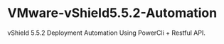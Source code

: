 VMware-vShield5.5.2-Automation
==============================

vShield 5.5.2 Deployment Automation Using PowerCli + Restful API.
